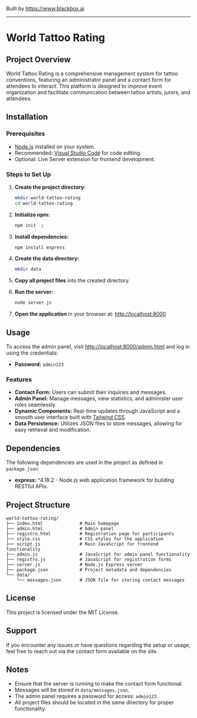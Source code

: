 
Built by https://www.blackbox.ai

---

# World Tattoo Rating

## Project Overview
World Tattoo Rating is a comprehensive management system for tattoo conventions, featuring an administrator panel and a contact form for attendees to interact. This platform is designed to improve event organization and facilitate communication between tattoo artists, jurors, and attendees.

## Installation

### Prerequisites
- [Node.js](https://nodejs.org/) installed on your system.
- Recommended: [Visual Studio Code](https://code.visualstudio.com/) for code editing.
- Optional: Live Server extension for frontend development.

### Steps to Set Up
1. **Create the project directory:**
   ```bash
   mkdir world-tattoo-rating
   cd world-tattoo-rating
   ```

2. **Initialize npm:**
   ```bash
   npm init -y
   ```

3. **Install dependencies:**
   ```bash
   npm install express
   ```

4. **Create the data directory:**
   ```bash
   mkdir data
   ```

5. **Copy all project files** into the created directory.

6. **Run the server:**
   ```bash
   node server.js
   ```

7. **Open the application** in your browser at: [http://localhost:8000](http://localhost:8000)

## Usage
To access the admin panel, visit [http://localhost:8000/admin.html](http://localhost:8000/admin.html) and log in using the credentials:
- **Password:** `admin123`

### Features
- **Contact Form:** Users can submit their inquiries and messages.
- **Admin Panel:** Manage messages, view statistics, and administer user roles seamlessly.
- **Dynamic Components:** Real-time updates through JavaScript and a smooth user interface built with [Tailwind CSS](https://tailwindcss.com/).
- **Data Persistence:** Utilizes JSON files to store messages, allowing for easy retrieval and modification.

## Dependencies
The following dependencies are used in the project as defined in `package.json`:
- **express:** ^4.18.2 - Node.js web application framework for building RESTful APIs.

## Project Structure
```
world-tattoo-rating/
├── index.html              # Main homepage
├── admin.html              # Admin panel
├── registro.html           # Registration page for participants
├── style.css               # CSS styles for the application
├── script.js               # Main JavaScript for frontend functionality
├── admin.js                # JavaScript for admin panel functionality
├── registro.js             # JavaScript for registration forms
├── server.js               # Node.js Express server
├── package.json            # Project metadata and dependencies
└── data/
    └── messages.json       # JSON file for storing contact messages
```

## License
This project is licensed under the MIT License.

## Support
If you encounter any issues or have questions regarding the setup or usage, feel free to reach out via the contact form available on the site.

## Notes
- Ensure that the server is running to make the contact form functional.
- Messages will be stored in `data/messages.json`.
- The admin panel requires a password for access: `admin123`.
- All project files should be located in the same directory for proper functionality.